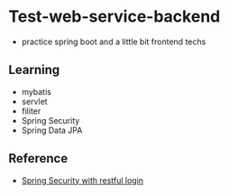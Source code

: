 # Test-web-service-backend

  - practice spring boot and a little bit frontend techs

## Learning

  - mybatis
  - servlet
  - filiter
  - Spring Security
  - Spring Data JPA
  
  
## Reference

  - [Spring Security with restful login](https://medium.com/%E4%BC%81%E9%B5%9D%E4%B9%9F%E6%87%82%E7%A8%8B%E5%BC%8F%E8%A8%AD%E8%A8%88/spring-security-%E7%B5%90%E5%90%88restfulapi%E7%9A%84%E8%A8%AD%E8%A8%88-60b778fd3b22)
     
